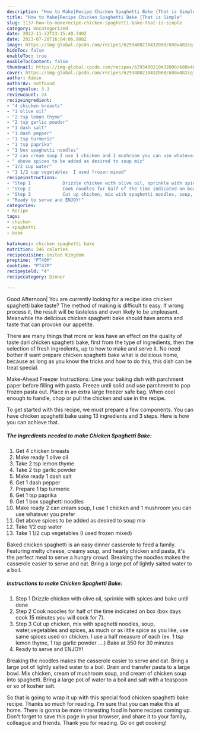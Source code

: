 ```yaml
---
description: "How to Make|Recipe Chicken Spaghetti Bake {That is Simple"
title: "How to Make|Recipe Chicken Spaghetti Bake {That is Simple"
slug: 1137-how-to-makerecipe-chicken-spaghetti-bake-that-is-simple
category: Uncategorized
date: 2022-11-22T23:15:40.740Z
date: 2023-07-28T16:04:06.988Z
image: https://img-global.cpcdn.com/recipes/6293480210432000/680x482cq70/chicken-spaghetti-bake-recipe-main-photo.jpg
hideToc: false
enableToc: true
enableTocContent: false
thumbnail: https://img-global.cpcdn.com/recipes/6293480210432000/680x482cq70/chicken-spaghetti-bake-recipe-main-photo.jpg
cover: https://img-global.cpcdn.com/recipes/6293480210432000/680x482cq70/chicken-spaghetti-bake-recipe-main-photo.jpg
author: Admin
authorAv: notfound
ratingvalue: 3.3
reviewcount: 24
recipeingredient:
- "4 chicken breasts"
- "1 olive oil"
- "2 tsp lemon thyme"
- "2 tsp garlic powder"
- "1 dash salt"
- "1 dash pepper"
- "1 tsp turmeric"
- "1 tsp paprika"
- "1 box spaghetti noodles"
- "2 can cream soup I use 1 chicken and 1 mushroom you can use whatever you prefer"
- " above spices to be added as desired to soup mix"
- "1/2 cup water"
- "1 1/2 cup vegetables  I used frozen mixed"
recipeinstructions:
- "Step 1            Drizzle chicken with olive oil, sprinkle with spices and bake until done"
- "Step 2            Cook noodles for half of the time indicated on box (box days cook 15 minutes you will cook for 7)."
- "Step 3            Cut up chicken, mix with spaghetti noodles, soup, water,vegetables and spices, as much or as little spice as you like, use same spices used on chicken. I use a half measure of each (ex. 1 tsp lemon thyme, 1 tsp garlic powder ....) Bake at 350 for 30 minutes"
- "Ready to serve and ENJOY!"
categories:
- Recipe
tags:
- chicken
- spaghetti
- bake

katakunci: chicken spaghetti bake 
nutrition: 246 calories
recipecuisine: United Kingdom
preptime: "PT40M"
cooktime: "PT47M"
recipeyield: "4"
recipecategory: Dinner

---
```



Good Afternoon| You are currently looking for a recipe idea chicken spaghetti bake taste? The method of making is difficult to easy. If wrong process it, the result will be tasteless and even likely to be unpleasant. Meanwhile the delicious chicken spaghetti bake should have aroma and taste that can provoke our appetite.






There are many things that more or less have an effect on the quality of taste dari chicken spaghetti bake, first from the type of ingredients, then the selection of fresh ingredients, up to how to make and serve it. No need bother if want prepare chicken spaghetti bake what is delicious home, because as long as you know the tricks and how to do this, this dish can be treat special.


Make-Ahead Freezer Instructions: Line your baking dish with parchment paper before filling with pasta. Freeze until solid and use parchment to pop frozen pasta out. Place in an extra large freezer safe bag. When cool enough to handle, chop or pull the chicken and use in the recipe.


To get started with this recipe, we must prepare a few components. You can have chicken spaghetti bake using 13 ingredients and 3 steps. Here is how you can achieve that.

<!--inarticleads1-->

##### The ingredients needed to make Chicken Spaghetti Bake:

1. Get 4 chicken breasts
1. Make ready 1 olive oil
1. Take 2 tsp lemon thyme
1. Take 2 tsp garlic powder
1. Make ready 1 dash salt
1. Get 1 dash pepper
1. Prepare 1 tsp turmeric
1. Get 1 tsp paprika
1. Get 1 box spaghetti noodles
1. Make ready 2 can cream soup, I use 1 chicken and 1 mushroom you can use whatever you prefer
1. Get  above spices to be added as desired to soup mix
1. Take 1/2 cup water
1. Take 1 1/2 cup vegetables  (I used frozen mixed)


Baked chicken spaghetti is an easy dinner casserole to feed a family. Featuring melty cheese, creamy soup, and hearty chicken and pasta, it&#39;s the perfect meal to serve a hungry crowd. Breaking the noodles makes the casserole easier to serve and eat. Bring a large pot of lightly salted water to a boil. 

<!--inarticleads2-->

##### Instructions to make Chicken Spaghetti Bake:

1. Step 1            Drizzle chicken with olive oil, sprinkle with spices and bake until done
1. Step 2            Cook noodles for half of the time indicated on box (box days cook 15 minutes you will cook for 7).
1. Step 3            Cut up chicken, mix with spaghetti noodles, soup, water,vegetables and spices, as much or as little spice as you like, use same spices used on chicken. I use a half measure of each (ex. 1 tsp lemon thyme, 1 tsp garlic powder ....) Bake at 350 for 30 minutes
1. Ready to serve and ENJOY!

Breaking the noodles makes the casserole easier to serve and eat. Bring a large pot of lightly salted water to a boil. Drain and transfer pasta to a large bowl. Mix chicken, cream of mushroom soup, and cream of chicken soup into spaghetti. Bring a large pot of water to a boil and salt with a teaspoon or so of kosher salt. 

So that is going to wrap it up with this special food chicken spaghetti bake recipe. Thanks so much for reading. I'm sure that you can make this at home. There is gonna be more interesting food in home recipes coming up. Don't forget to save this page in your browser, and share it to your family, colleague and friends. Thank you for reading. Go on get cooking!
